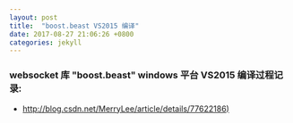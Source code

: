 ```yaml
---
layout: post
title:  "boost.beast VS2015 编译"
date: 2017-08-27 21:06:26 +0800
categories: jekyll
---
```





### websocket 库 "boost.beast" windows 平台 VS2015 编译过程记录:

 * [http://blog.csdn.net/MerryLee/article/details/77622186) ](http://blog.csdn.net/MerryLee/article/details/77622186) 
